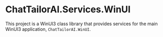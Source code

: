 # ChatTailorAI.Services.WinUI

This project is a WinUI3 class library that provides services for the main WinUI3 application, `ChatTailorAI.WinUI`.